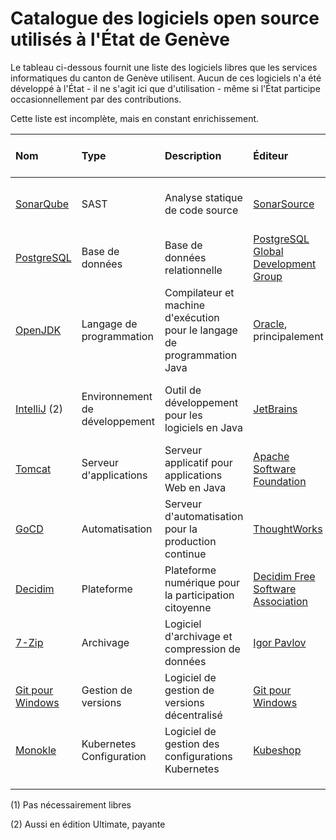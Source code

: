 Catalogue des logiciels open source utilisés à l'État de Genève
============

Le tableau ci-dessous fournit une liste des logiciels libres
que les services informatiques du canton de Genève utilisent.
Aucun de ces logiciels n'a été développé à l'État - il ne s'agit ici que
d'utilisation - même si l'État participe occasionnellement par des contributions.

Cette liste est incomplète, mais en constant enrichissement.

| Nom                                                         | Type                           | Description                                                              | Éditeur                                                                          |  Licence (SPDX id)                                                    | Équipes installatrices  | Solutions alternatives (1) | Langage de programmation | Mots-clés                                      |
|:------------------------------------------------------------|:-------------------------------|:-------------------------------------------------------------------------|:---------------------------------------------------------------------------------|:----------------------------------------------------------------------|:------------------------|:---------------------------|:------------------------:|:-----------------------------------------------|
| [SonarQube](https://www.sonarsource.com/products/sonarqube) | SAST                           | Analyse statique de code source                                          | [SonarSource](https://www.sonarsource.com/)                                      | [LGPL-3.0-only](https://spdx.org/licenses/LGPL-3.0-only.html)         | Moyens de développement | Checkmarx                  |           Java           | "analyse statique" "qualité" "sécurité"        |
| [PostgreSQL](https://www.postgresql.org)                    | Base de données                | Base de données relationnelle                                            | [PostgreSQL Global Development Group](https://www.postgresql.org/developer/core) | [PostgreSQL](https://spdx.org/licenses/PostgreSQL.html)               | Bases de données        | Oracle, MariaDB            |            C             | "base de données" "relationnel"                |
| [OpenJDK](https://openjdk.org/)                             | Langage de programmation       | Compilateur et machine d'exécution pour le langage de programmation Java | [Oracle](https://www.oracle.com/), principalement                                | [GPL-2.0-only](https://spdx.org/licenses/GPL-2.0-only.html)           | Intégration             | .NET, PHP, node            |       C, C++, Java       | "langage" "Java" "JVM" "machine virtuelle"     |
| [IntelliJ](https://www.jetbrains.com/idea/) (2)             | Environnement de développement | Outil de développement pour les logiciels en Java                        | [JetBrains](https://fr.wikipedia.org/wiki/JetBrains)                             | [Apache-2.0](https://spdx.org/licenses/Apache-2.0.html)               | Développement           | Eclipse, NetBeans          |           Java           | "IDE" "environnement de développement", "Java" |
| [Tomcat](https://tomcat.apache.org)                         | Serveur d'applications         | Serveur applicatif pour applications Web en Java                         | [Apache Software Foundation](https://www.apache.org)                             | [Apache-2.0](https://spdx.org/licenses/Apache-2.0.html)               | Intégration             | JBoss, Spring Boot         |           Java           | "serveur d'applications" "Java"                |
| [GoCD](https://www.gocd.org)                                | Automatisation                 | Serveur d'automatisation pour la production continue                     | [ThoughtWorks](https://www.thoughtworks.com)                                     | [Apache-2.0](https://spdx.org/licenses/Apache-2.0.html)               | Intégration             | Jenkins X, ArgoCD          |     Java, TypeScript     | "automatisation" "déploiement" "production"    |
| [Decidim](https://github.com/decidim/)                      | Plateforme                     | Plateforme numérique pour la participation citoyenne                     | [Decidim Free Software Association](https://decidim.org/)                        | [AGPL-3.0-only](https://spdx.org/licenses/AGPL-3.0-only.html)        | Participer.ge.ch        | Konveio, CitizenLab        |           RUBY           | "plateforme" "participation" "citoyen"         |
| [7-Zip](https://www.7-zip.org/)                             | Archivage                      | Logiciel d'archivage et compression de données                           | [Igor Pavlov](https://www.7-zip.org/)                                            | [LGPL-2.1-or-later](https://spdx.org/licenses/LGPL-2.1-or-later.html) | Informatique            | WinZIP, WinRAR...          |   C, C++, Assembleur     | "archivage" "compression" "zip" "rar"          |
| [Git pour Windows](https://github.com/git-for-windows/)     | Gestion de versions            | Logiciel de gestion de versions décentralisé                             | [Git pour Windows](https://gitforwindows.org/)                                   | [GPL-2.0-only](https://spdx.org/licenses/GPL-2.0-only.html)           | Informatique            | SourceTree, GitHub for Win |   HTML, CSS, JavaScript  | "gestion de version"                           |
| [Monokle](https://monokle.io/)                              | Kubernetes Configuration       | Logiciel de gestion des configurations Kubernetes                        | [Kubeshop](https://kubeshop.io/)                                                 | [MIT](https://spdx.org/licenses/MIT.html)                             | Informatique            | Seabird, Kubermetic        |      TypeScript          | "kubernetes" "configuration"                   |
|                                                             |                                |                                                                          |                                                                                  |                                                                       |                         |                            |                          |                                                |
|                                                             |                                |                                                                          |                                                                                  |                                                                       |                         |                            |                          |                                                |
|                                                             |                                |                                                                          |                                                                                  |                                                                       |                         |                            |                          |                                                |


(1) Pas nécessairement libres

(2) Aussi en édition Ultimate, payante
